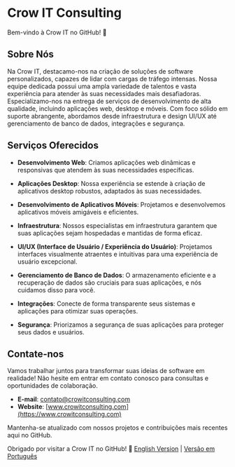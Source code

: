 # Crow IT Consulting

Bem-vindo à Crow IT no GitHub! 🚀

## Sobre Nós

Na Crow IT, destacamo-nos na criação de soluções de software personalizados, capazes de lidar com cargas de tráfego intensas. Nossa equipe dedicada possui uma ampla variedade de talentos e vasta experiência para atender às suas necessidades mais desafiadoras. Especializamo-nos na entrega de serviços de desenvolvimento de alta qualidade, incluindo aplicações web, desktop e móveis. Com foco sólido em suporte abrangente, abordamos desde infraestrutura e design UI/UX até gerenciamento de banco de dados, integrações e segurança.

## Serviços Oferecidos

- **Desenvolvimento Web**: Criamos aplicações web dinâmicas e responsivas que atendem às suas necessidades específicas.

- **Aplicações Desktop**: Nossa experiência se estende à criação de aplicativos desktop robustos, adaptados às suas necessidades.

- **Desenvolvimento de Aplicativos Móveis**: Projetamos e desenvolvemos aplicativos móveis amigáveis e eficientes.

- **Infraestrutura**: Nossos especialistas em infraestrutura garantem que suas aplicações sejam hospedadas e mantidas de forma eficaz.

- **UI/UX (Interface de Usuário / Experiência do Usuário)**: Projetamos interfaces visualmente atraentes e intuitivas para uma experiência de usuário excepcional.

- **Gerenciamento de Banco de Dados**: O armazenamento eficiente e a recuperação de dados são cruciais para suas aplicações, e nós cuidamos disso para você.

- **Integrações**: Conecte de forma transparente seus sistemas e aplicações para otimizar suas operações.

- **Segurança**: Priorizamos a segurança de suas aplicações para proteger seus dados e usuários.

## Contate-nos

Vamos trabalhar juntos para transformar suas ideias de software em realidade! Não hesite em entrar em contato conosco para consultas e oportunidades de colaboração.

- **E-mail**: contato@crowitconsulting.com
- **Website**: [www.crowitconsulting.com](https://www.crowitconsulting.com)

Mantenha-se atualizado com nossos projetos e contribuições mais recentes aqui no GitHub.

Obrigado por visitar a Crow IT no GitHub! 🦅
[English Version](./README_EN.md) | [Versão em Português](./README.md)
